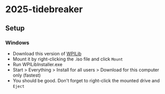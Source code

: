 # 2025-tidebreaker
## Setup
### Windows
- Download this version of [WPILib](https://github.com/wpilibsuite/allwpilib/releases/tag/v2025.1.1-beta-3)
- Mount it by right-clicking the .iso file and click `Mount`
- Run WPILibInstaller.exe 
- Start > Everything > Install for all users > Download for this computer only (fastest)
- You should be good. Don't forget to right-click the mounted drive and `Eject`